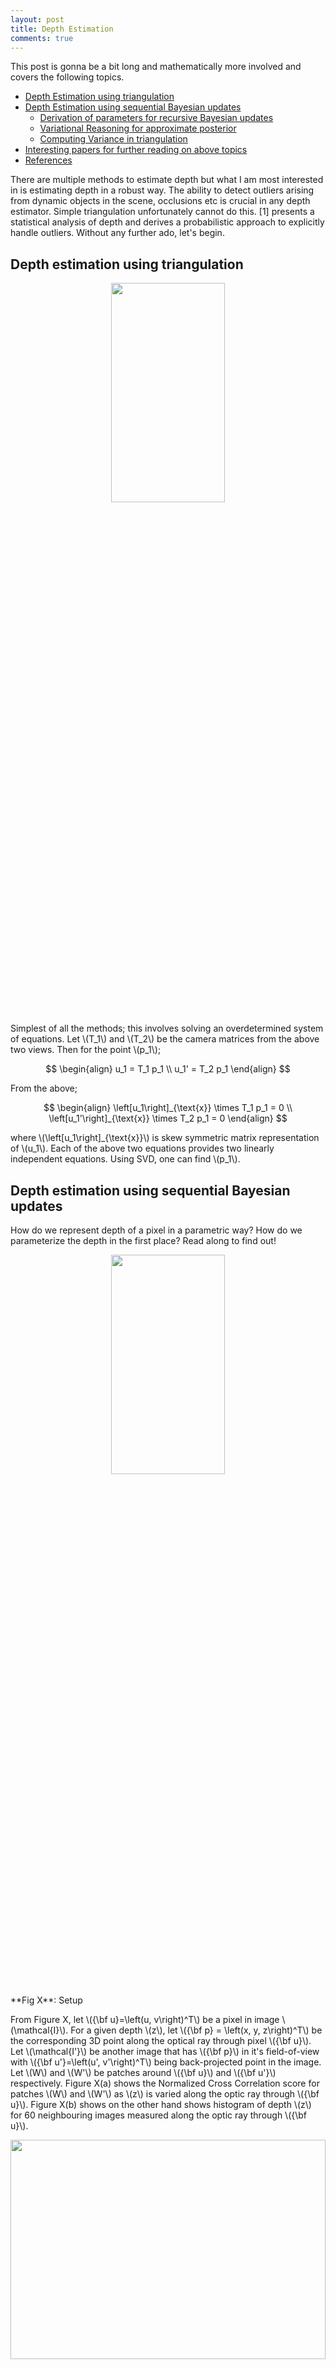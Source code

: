 ```yaml
---
layout: post
title: Depth Estimation
comments: true
---
```


<script src="https://cdnjs.cloudflare.com/ajax/libs/mathjax/2.7.0/MathJax.js?config=TeX-AMS-MML_HTMLorMML" type="text/javascript"></script>
<link rel="stylesheet" href="./../css/prism.css">
<script src="./../js/prism.js"></script>
<script src="https://cdnjs.cloudflare.com/ajax/libs/mathjax/2.7.0/MathJax.js?config=TeX-AMS-MML_HTMLorMML" type="text/javascript"></script>

This post is gonna be a bit long and mathematically more involved and covers the following topics.


- [Depth Estimation using triangulation](#triangulation)
- [Depth Estimation using sequential Bayesian updates](#bayesian)
  - [Derivation of parameters for recursive Bayesian updates](#bayesian_derivation)
  - [Variational Reasoning for approximate posterior](#bayesian_reasoning)
  - [Computing Variance in triangulation](#bayesian_variance)
- [Interesting papers for further reading on above topics](#further)
- [References](#ref)

There are multiple methods to estimate depth but what I am most interested in is estimating depth in a robust way. The ability to detect outliers arising from  dynamic objects in the scene, occlusions etc is crucial in any depth estimator. Simple triangulation unfortunately cannot do this. [1] presents a statistical analysis of depth and derives a probabilistic approach to explicitly handle outliers. Without any further ado, let's begin.


<a name='triangulation'></a>
## Depth estimation using triangulation

<p align="center"><img width="60%" height="30%" src="./../images/blog/triangulation2.svg"/></p>


Simplest of all the methods; this involves solving an overdetermined system of equations. Let \\(T_1\\) and \\(T_2\\) be the camera matrices from the above two views. Then for the point \\(p_1\\);

$$
\begin{align}
u_1 = T_1 p_1 \\
u_1' = T_2 p_1
\end{align}
$$

From the above;

$$
\begin{align}
\left[u_1\right]_{\text{x}} \times T_1 p_1 = 0 \\
\left[u_1'\right]_{\text{x}} \times T_2 p_1 = 0
\end{align}
$$

where \\(\left[u_1\right]_{\text{x}}\\) is skew symmetric matrix representation of \\(u_1\\). Each of the above two equations provides two linearly independent equations. Using SVD, one can find \\(p_1\\).


<a name='bayesian'></a>
## Depth estimation using sequential Bayesian updates

How do we represent depth of a pixel in a parametric way? How do we parameterize the depth in the first place? Read along to find out!

<p align="center"><img width="60%" height="30%" src="./../images/blog/setup.svg"/></p>
**Fig X**: Setup

From Figure X, let \\({\bf u}=\left(u, v\right)^T\\) be a pixel in image \\(\mathcal{I}\\). For a given depth \\(z\\), let \\({\bf p} = \left(x, y, z\right)^T\\) be the corresponding 3D point along the optical ray through pixel \\({\bf u}\\). Let \\(\mathcal{I'}\\) be another image that has \\({\bf p}\\) in it's field-of-view with \\({\bf u'}=\left(u', v'\right)^T\\) being back-projected point in the image. Let \\(W\\) and \\(W'\\) be patches around \\({\bf u}\\) and \\({\bf u'}\\) respectively. Figure X(a) shows the Normalized Cross Correlation score for patches \\(W\\) and \\(W'\\) as \\(z\\) is varied along the optic ray through \\({\bf u}\\). Figure X(b) shows on the other hand shows histogram of depth \\(z\\) for 60 neighbouring images measured along the optic ray through \\({\bf u}\\).

<p align="center"><img width="100%" height="30%" src="./../images/blog/depth_histo.png"/></p>
**Fig 1** Image source [1]

<br>

From the above plots it is statistically clear that true depth measurement is concentrated around single depth value (good measurement) and there is a lot of noise (bad measurement) albeit uniformly distributed along different depth values.

So a probability distribution that is combination of Gaussian (for good measurement) and uniform (for bad measurement) makes sense. The two are weighted by the inlier ratio \\(\rho\\) which indicates the probability of the measurement being inlier. Mathematically, given the inlier ratio \\(\rho\\) and the true depth \\(\hat d\\), the depth after \\(k^{th}\\) measurement takes the form;

$$
p\left(d_k \mid \hat d, \rho \right) = \rho \mathcal{N} \left(d_k \mid \hat d, {\tau}_k^2 \right) + (1 - \rho) \mathcal{U}(d_k \mid d_{min}, d_{max})
$$


\\(\[d_{min}, d_{max}\]\\) is the interval from which noisy depth measurements are sampled. These can be set based on the near and far plane of the camera. \\({\tau}_k^2\\) is the variance of depth by assuming 1 pixel measurement noise in the image. [Section](#compute_var) outlines how to compute \\(\tau_k^2\\).


Say we have sequence of \\(n\\) frames \\(k = \\{r, r+1, \dots, r+n \\}\\) that observe the point \\(\bf p\\) first observed in the reference frame \\(r\\). Using triangulation method described above we can generate sequence of depth hypothesis \\(\mathcal{D} = \\{d_{r+1}, \dots, d_{r+n}\\}\\) where \\(d_k^{th}\\) hypothesis is obtained by triangulating views \\(r\\) and \\(k\\).

Now that we have parameterized the depth and have sequence of depth hypothesis, how do we compute the parameters of the above density model? 

Assuming independent observations, likelihood function is given by;

$$
\begin{align}
p(\mathcal{D} \mid \hat d, \rho) & = \prod_{k=r+1}^{r+n}p(d_k \mid \hat d, \rho) \\
\end{align}
$$

The parameters of the above likelihood can be obtained in a maximum likelihood framework using Expectation Maximization. But as noted in [XX], the experiments seemed to be trapped in a local optimum. Other way round? Sequential Bayesian updates to the rescue!

Posterior takes the form;

$$
p\left(\hat d, \rho \mid \mathcal{D} \right) \propto p\left(\hat d, \rho \right) \prod_{k} \left(d_k \mid \hat d, \rho \right)
$$

where \\(p\left(\hat d, \rho \right)\\) is the prior on depth and inlier ratio which is assumed to be uniform and modeled using a dense 2d histogram. Authors of [X] show that above posterior can be modelled using product of a Gaussian distribution for the depth and a Beta distribution for the inlier ratio.

$$
q \left(\hat d, \rho \mid a_k, b_k, \mu_k, \sigma_k^2 \right) = \beta \left(\rho \mid a_k, b_k\right) \mathcal{N}(\hat d \mid \mu_k, \sigma_k^2)
$$

where \\(a_k\\) and \\(b_k\\) are parameters of Beta distribution. But the choice of the posterior as product of a Gaussian and a Beta distribution could be surprising right? [Section](#bayesian_reasoning)  gives a proof of why. In fact this is the approximating distribution that minimizes KL divergence from the true posterior. Updates in the above equation are implemented in a sequential manner where posterior after \\((k-1)^{th}\\) observation is used as prior for \\(k^{th}\\) observation. Now, for \\(k^{th}\\) observation, the new posterior takes the form;

$$
p \left(\hat d, \rho \mid d_{r+1}, \dots, d_k\right) \approx \alpha  q \left(\hat d, \rho \mid a_{k-1}, b_{k-1}, \mu_{k-1}, \sigma_{k-1}^2 \right) p\left(d_k \mid \hat d, \rho \right)
$$

But the new posterior is no longer of the form \\(Gaussian \times Beta\\) but this can be approximated using moment matching. The new parameters \\(a_k, b_k, \mu_k, \sigma_k^2\\) are computed so that the posterior \\(p \left(\hat d, \rho \mid d_{r+1}, \dots, d_k\right)\\) and the approximation \\( q \left(\hat d, \rho \mid a_k, b_k, \mu_k, \sigma_k^2 \right) \\) have same first and second order moments wrt \\(\rho\\) and \\(\hat d\\). The updates are derived in the following section.

<a name='bayesian_derivation'></a>
## Derivation of parameters for recursive Bayesian updates
Here I shall derive the expression for parameters in the approximated posterior form. Specifically we match the moments wrt \\(\rho\\) and \\(\hat d\\) in the posterior approximation;

$$
q \left(\hat d, \rho \mid a, b, \mu, \sigma^2 \right) = \beta \left(\rho \mid a, b\right) \mathcal{N}(\hat d \mid \mu, \sigma^2) \tag{1}
$$

and the updated posterior;

$$
p \left(\hat d, \rho \mid d_{r+1}, \dots, d_k\right) \approx \alpha  q \left(\hat d, \rho \mid a, b, \mu, \sigma^2 \right) p\left(d \mid \hat d, \rho \right) \tag{2}
$$

after \\(k^{th}\\) observation. To simplify notation subscripts are dropped. \\(a, b, \mu, \sigma^2\\) and \\(a', b', \mu', \sigma'^2\\) are the prior and posterior parameters respectively.

#### Moments of approximated posterior
Mean and variance wrt \\(\hat d\\) in equation 1 are \\(\mu'\\) and \\(\mu'^2 + \sigma'^2\\) respectively.

Similarly; mean and variance wrt \\(\rho\\) in equation 1 are \\(\frac{a'}{a'+b'}\\) and \\(\frac{a'(a'+1)}{(1+a'+b')(a'+b')}\\) respectively.


#### Moments of actual posterior

Substitute equation X in (2) to get;

$$
\begin{align}
&= \beta \left(\rho \mid a, b\right) \mathcal{N}(\hat d \mid \mu, \sigma^2) \left(\rho \mathcal{N} \left(d \mid \hat d, {\tau}^2 \right) + (1 - \rho) \mathcal{U}(d) \right) \\
&= \rho \beta \left(\rho \mid a, b\right)\mathcal{N}(\hat d \mid \mu, \sigma^2) \mathcal{N} \left(d \mid \hat d, {\tau}^2 \right) \\
& \quad \quad + (1-\rho) \beta \left(\rho \mid a, b\right)\mathcal{N}(\hat d \mid \mu, \sigma^2) \mathcal{U}(d) \tag{3}\\
\end{align}
$$

Now, using the properties of \\(\text{Beta}\\) distribution, 

$$
\beta(\rho \mid a, b) = \frac{\Gamma(a+b)}{\Gamma(a)\Gamma(b)} \rho^{a-1}(1-\rho)^{b-1}
$$

From the above;

$$
\rho \beta(\rho \mid a, b) = \frac{a}{a+b} \beta(\rho \mid a+1, b) \tag{4}
$$

and similarly;

$$
(1-\rho) \beta \left(\rho \mid a, b\right) = \frac{b}{a+b} \beta \left(\rho \mid a, b+1\right) \tag{5}
$$

Substituting (4) and (5) in (3), (2) takes the form;

$$
\frac{a}{a+b} \beta(\rho \mid a+1, b)\mathcal{N}(\hat d \mid \mu, \sigma^2) \mathcal{N} \left(d \mid \hat d, {\tau}^2 \right) \\
 + \frac{b}{a+b} \beta \left(\rho \mid a, b+1\right) \mathcal{N}(\hat d \mid \mu, \sigma^2) \mathcal{U}(d)
$$

The above can further be simplified to;

$$
\frac{a}{a+b} \beta(\rho \mid a+1, b)\mathcal{N}(\hat d \mid m, s^2) \mathcal{N} \left(d \mid \mu, \tau^2 + \sigma^2 \right) \\ 
+ \frac{b}{a+b} \beta \left(\rho \mid a, b+1\right) \mathcal{N}(\hat d \mid \mu, \sigma^2) \mathcal{U}(d) \tag{6}
$$

where

$$
\begin{align}
\frac{1}{s^2} & = \frac{1}{\sigma^2} + \frac{1}{\tau^2} \\
m & = s^2 \left(\frac{d}{\tau^2}+\frac{\mu}{\sigma^2}\right)
\end{align}
$$

First to make things simpler;

$$
\begin{align}
C_1 & = \frac{a}{a+b} \mathcal{N}(d \mid \mu, \sigma^2+\tau^2) \\
C_2 & = \frac{b}{a+b} \mathcal{U}(d)
\end{align}
$$

First integrating out (6) w.r.t \\(\rho\\) we obtain the marginal distribution over \\(\hat d\\). Mean wrt \\(\hat d\\) in (6) is given by \\(C_1 m + C_2\mu\\) and variance by \\(C_1 (s^2+m^2) + C_2(\mu^2+\sigma^2)\\)

Similarly integrating out w.r.t \\(\hat d\\) we obtain the marginal distribution over \\(\rho\\). Mean and variance w.r.t \\(\rho\\) are given by \\(C_1\frac{a+1}{a+b+1}+C_2\frac{a}{a+b+1}\\) and \\(C_1\frac{(a+1)(a+2)}{(a+b+1)(a+b+2)} + C_2\frac{a(a+1)}{(a+b+1)(a+b+2)}\\) respectively.

Equating the above mean and variances we get the following 4 equations;

$$
\begin{align}

\mu' & = C_1 m + C_2\mu \\
\mu'^2 + \sigma'^2 & = C_1 (s^2+m^2) + C_2(\mu^2+\sigma^2) \\
\frac{a'}{a'+b'} & = C_1\frac{a+1}{a+b+1}+C_2\frac{a}{a+b+1} \\
\frac{a'(a'+1)}{(1+a'+b')(a'+b')} & = C_1\frac{(a+1)(a+2)}{(a+b+1)(a+b+2)} + C_2\frac{a(a+1)}{(a+b+1)(a+b+2)} \\

\end{align}
$$

Solving the above 4 equations we get the updated parameters \\(a', b', \mu', \sigma'^2\\).

<a name='bayesian_reasoning'></a>
## Variational Reasoning for approximate posterior

Here, the derivation for the approximate posterior for equation (2) using factorization is provided. The Dynamic Bayesian network corresponding to the density mixture model is given in the following figure. Quantities in the red box denote \\(N\\) i.i.d data. The observed data \\((d_k)\\) is highlighted in orange.

<p align="center"><img width="30%" height="30%" src="./../images/blog/bayesian-network.svg"/></p>

The corresponding joint probability distribution is give by;

$$
p(D, Z, \hat d, \rho) = \left[ \prod_{k=1}^{N}p\left(d_k \mid \rho, \hat d, z_k\right)p\left(z_k \mid \rho\right) \right] p\left(\hat d\right)p\left(\rho\right) \tag{7}
$$

where \\(D = \\{d_1, d_2, \dots, d_N\\}\\) are \\(N\\) depth hypothesis and \\(Z = \\{z_1, z_2, \dots, z_N\\}\\) are the latent variables with \\(z_k = 1\\) indicating that \\(k^{th}\\) depth hypothesis is inlier. 

Restating the mixture model;

$$
p\left(d_k \mid \hat d, \rho \right) = \rho \mathcal{N} \left(d_k \mid \hat d, {\tau}_k^2 \right) + (1 - \rho) \mathcal{U}(d_k \mid d_{min}, d_{max}) \tag{8}
$$

Assuming independent initial prior, we have \\(p\left(\rho, \hat d\right) = p(\rho)p(\hat d)\\). Introducing the latent variable \\(z_k\\); we have the following;

$$
p\left(d_k \mid \hat d, \rho, z_k \right) = \mathcal{N} \left(d_k \mid \hat d, {\tau}_k^2 \right)^{z_k} + \mathcal{U}(d_k)^{1-z_k} \tag{9}
$$

and 

$$
p\left(z_k \mid \rho \right) = \rho^{z_k}(1-\rho)^{1-z_k} \tag{10}
$$

By marginilizing the latent variables from (9) and (10) we get the original mixture model (8) i.e,

$$
p\left(d_k \mid \hat d, \rho \right) = \int p\left(d_k \mid \hat d, \rho, z_k \right) p\left(z_k \mid \rho \right) dz_{k}
$$ 

We now aim to approximate the posterior \\(p(\hat d, \rho, Z \mid D)\\) with \\(q(\hat d, \rho, Z)\\). Factorizing the approximate posterior as follows;

$$
q(\hat d, \rho, Z) = q(\hat d, \rho)q(Z)
$$

Now the factorized distributions are given by;

$$
\begin{align}
\ln q^{*}(Z) & = \mathbf{E}_{\hat d, \rho}\left[ \ln p \left( D, Z, \hat d, \rho \right) \right] + const \tag{11} \\ 
\ln q^{*}(\hat d, \rho) & = \mathbf{E}_{Z}\left[ \ln p \left( D, Z, \hat d, \rho \right) \right] + const \tag{12}
\end{align}
$$

What we are most interested in is equation (12).

$$
\begin{align}
\ln q^{*}(\hat d, \rho) & = \mathbf{E}_{Z}\left[ \ln p \left( D, Z, \hat d, \rho \right) \right] + const \\
& = \mathbf{E}_{Z}\left[ \ln p(\hat d) + \ln p(\rho) + \sum_{k=1}^{N}\ln p(z_k\mid\rho)+\sum_{k=1}^{N}\ln p(d_k\mid\rho, \hat d, z_k) \right] \\

& = \ln p(\hat d) + \ln p(\rho) + \mathbf{E}_{Z} \left[\sum_{k=1}^{N} z_k \ln \rho + (1-z_k)\ln (1-\rho) \right] \\
      & \hspace{3em} + \mathbf{E}_{Z} \left[\sum_{k=1}^{N} z_k \ln \mathcal{N}(d_k \mid \hat d, \tau_k^2) + (1-z_k)\ln U(d_k) \right] \notag \\

& = \ln p(\hat d) + \ln p(\rho) + \sum_{k=1}^{N} \mathbf{E} \left[z_k\right] \ln \rho + (1-\mathbf{E} \left[z_k\right])\ln (1-\rho) \\
      & \hspace{3em}  + \sum_{k=1}^{N} \mathbf{E}\left[z_k\right] \ln \mathcal{N}(d_k \mid \hat d, \tau_k^2) + (1-\mathbf{E} \left[z_k\right])\ln U(d_k) \\

& = \ln p(\hat d) + \ln p(\rho) + \sum_{k=1}^{N} \mathbf{E} \left[z_k\right] \left(\ln \rho + \ln \mathcal{N}(d_k \mid \hat d, \tau_k^2) \right) \\
      & \hspace{3em}  + \sum_{k=1}^{N} (1-\mathbf{E}\left[z_k\right]) \left( \ln (1-\rho) + \ln U(d_k)\right) \\
\end{align}
$$

Taking exponential of the above gives;

$$
\begin{align}
q^{*}(\hat d, \rho) & = p(\rho)p(\hat d) \prod_{k=1}^{N}\left(\rho\mathcal{N}(d_k \mid \hat d, \tau_k^2)\right)^{\mathbf{E} \left[z_k\right]}\left(1-\rho\right)^{1-\mathbf{E} \left[z_k\right]} \\
& =\alpha p(\rho)p(\hat d) \rho^{S}(1-\rho)^{N-S} \prod_{k=1}^{N} \mathcal{N}(d_k \mid \hat d, \tau_k^2)^{r_k} \tag{13}
\end{align}
$$

where \\(\alpha\\) is a constant, \\(r_k = \mathbf{E}\left[z_k\right]\\) and \\(S = \sum_{k}\mathbf{E}\left[z_k\right]\\). The above equation can further be factorized into two indepenent distributions over \\(\rho\\) and \\(\hat d\\) i.e,

$$
q^{*}(\hat d, \rho) = q^{*}(\hat d)q^{*}(\rho)
$$

where;

$$
\begin{align}
q^{*}(\rho) & = \alpha_1 p(\rho) \rho^{S}(1-\rho)^{N-S} \tag{14} \\
q^{*}(\hat d) &= \alpha_2 p(\hat d) \prod_{k=1}^{N} \mathcal{N}(d_k \mid \hat d, \tau_k^2)^{r_k} \tag{15}
\end{align}
$$


Now by choosing the priors over \\(\rho\\) and \\(\hat d\\) to follow uniform and Gaussian respectively; equation (14) reduces to Beta distribution and with equation (15) reducing to Gaussian.


<a name='bayesian_variance'></a>
## Computing Variance in triangulation

<p align="center"><img width="60%" height="30%" src="./../images/blog/triangulation_bayesian2.svg"/></p>


Variance is  \\(\tau_k^2 = \left(\vert \vert {\bf {}_r p}\vert \vert - \vert \vert {\bf {}_r p^+} \vert \vert \right)^2 \\).

Let \\(\bf t\\) be the translation component of the transformation \\({}^k T_r\\). \\({\bf {}_r p}\\) is a point \\(z\\) units away from \\(C_r\\). Let \\(\bf f\\) be the unit vector from \\(C_r\\) through the pixel \\(u\\).

$$
\begin{align}
{\bf a} & = {\bf {}_r p} - {\bf t} \\
\alpha & = \cos^{-1} \left( \frac{\bf f \cdot t}{\vert \vert \bf t \vert \vert} \right) \\
\beta & = \cos^{-1} \left( -\frac{ {\bf t} \cdot {\bf a}}{\vert \vert {\bf t} \vert \vert \cdot \vert \vert {\bf a} \vert \vert} \right) \\
\beta^+ & = \beta + 2\tan^{-1} \left( \frac{1}{2f} \right) \tag{4} \\
\gamma & = \pi - \alpha - \beta^+ \tag{5}\\
\vert \vert {\bf {}_r p^+} \vert \vert & = \vert \vert {\bf t} \vert \vert \frac{\sin \beta^{+}}{\sin \gamma} \tag{6}\\
\tau_k^2 & = \left(\vert \vert {\bf {}_r p^+}\vert \vert - \vert \vert {\bf {}_r p} \vert \vert \right)^2
\end{align}
$$

where the term added to \\(\beta\\) in equation (4) is the angle generated by the ray for 1 pixel in the image as shown in the following figure (\\(f\\) is the focal length of camera). Equation (5) ensures sum of all angles in a triangle is \\(\pi\\) and equation (6) is obtained by applying law of sines

<p align="center"><img width="60%" height="30%" src="./../images/blog/fov.svg"/></p>


<a name='further'></a>
## Interesting papers
- [Neural RGB->D Sensing: Depth and Uncertainty from a Video Camera](https://arxiv.org/abs/1901.02571)
- [Depth from Videos in the Wild: Unsupervised Monocular Depth Learning from Unknown Cameras](https://arxiv.org/abs/1904.04998)
- [Learning the Depths of Moving People by Watching Frozen People](https://arxiv.org/abs/1904.11111)

<a name='ref'></a>
## References
[1] Video-based, Real-Time Multi View Stereo

[2] SVO: Fast Semi-Direct Monocular Visual Odometry

<br><br>
<div id="disqus_thread"></div>
<script>
(function() {
var d = document, s = d.createElement('script');
s.src = 'https://kvmanohar22-github-io.disqus.com/embed.js';
s.setAttribute('data-timestamp', +new Date());
(d.head || d.body).appendChild(s);
})();
</script>
<noscript>Please enable JavaScript to view the <a href="https://disqus.com/?ref_noscript">comments powered by Disqus.</a></noscript>
